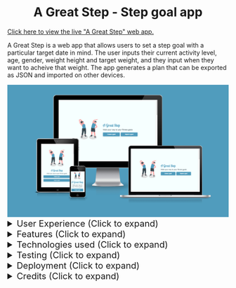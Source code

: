 <h1 align="center">A Great Step - Step goal app</h1>

[Click here to view the live "A Great Step" web app.](https://stephendawsondev.github.io/A-Great-Step)

A Great Step is a web app that allows users to set a step goal with a particular target date in mind. The user inputs their current activity level, age, gender, weight height and target weight, and they input when they want to acheive that weight. The app generates a plan that can be exported as JSON and imported on other devices.

<div align="center"><img src="assets/images/readme-images/different-devices.png"></div>

<details><summary style="font-size: 20px">User Experience (Click to expand)</summary>
<br>

### User stories

- #### First Time Visitor Goals

  1. As a first time visitor, I want to be able to easily navigate the site.
  2. As a first time visitor, I want to receive errors if I input invalid data.
  3. As a first time visitor, I want to be able to export my goal to use later.
  4. As a first time visitor, I want to understand the purpose of the app.

- #### Returning Visitor Goals

  1. As a returning visitor, I want to be able to import my goal from another device.
  2. As a returning visitor, I want to be able to edit my goal.

- #### Frequent User Goals
  1. As a frequent user, I want to be able to view my updated goal timeframe.
  2. As a frequent user, I want to be able to make updates to my goal.

<br>

### Design

- #### Colour Scheme
  - The main colours used are blue, white and turquiose. They were chosen to give a clean and professional look to the site. The colours are also bright to get a an energetic feeling.
- #### Typography
  - Lobster 2 was a fun and decorative choice made for the main heading. It is flowy, which goes with the theme of movement. The other fonts are less flashy so that they the app remains clean and accessible.
- #### Imagery
  - A number of SVG images are used from the [Storyset](https://storyset.com/) website. The people in the images range in age so that all age groups are encourage to participate. The people in the images also partake in different levels of activity, which is also to encourage those of all levels of activity to participate.
    <br>
    <br>

### Wireframes

<details><summary>Desktop landing (Click to expand)</summary>
    <img src="assets/images/readme-images/wireframes/desktop/landing.png">
</details>
<details><summary>Mobile landing (Click to expand)</summary>
    <img src="assets/images/readme-images/wireframes/mobile/landing.png">
</details>

<br>
<details><summary>Desktop import a goal (Click to expand)</summary>
    <img src="assets/images/readme-images/wireframes/desktop/import-a-goal.png">
</details>
<details><summary>Mobile import a goal (Click to expand)</summary>
    <img src="assets/images/readme-images/wireframes/mobile/import-a-goal.png">
</details>

<br>
<details><summary>Desktop personal details (Click to expand)</summary>
    <img src="assets/images/readme-images/wireframes/desktop/personal-details.png">
</details>
<details><summary>Mobile personal details (Click to expand)</summary>
    <img src="assets/images/readme-images/wireframes/mobile/personal-details.png">
</details>

<br>
<details><summary>Desktop activity level (Click to expand)</summary>
    <img src="assets/images/readme-images/wireframes/desktop/activity-level.png">
</details>
<details><summary>Mobile activity level (Click to expand)</summary>
    <img src="assets/images/readme-images/wireframes/mobile/activity-level.png">
</details>

<br>
<details><summary>Desktop goal details (Click to expand)</summary>
    <img src="assets/images/readme-images/wireframes/desktop/goal-details.png">
</details>
<details><summary>Mobile goal details (Click to expand)</summary>
    <img src="assets/images/readme-images/wireframes/mobile/goal-details.png">
</details>

<br>
<details><summary>Desktop goal plan (Click to expand)</summary>
    <img src="assets/images/readme-images/wireframes/desktop/plan.png">
</details>
<details><summary>Mobile goal plan (Click to expand)</summary>
    <img src="assets/images/readme-images/wireframes/mobile/plan.png">
</details>

<br>
<details><summary>Desktop 404 page (Click to expand)</summary>
    <img src="assets/images/readme-images/wireframes/desktop/404.png">
</details>
<details><summary>Mobile 404 page (Click to expand)</summary>
    <img src="assets/images/readme-images/wireframes/mobile/404.png">
</details>
<br>
</details>
<details><summary style="font-size: 20px">Features (Click to expand)</summary>
<br>

- Responsive on all device sizes
- Clean and user-friendly interface design
- Fast loading speed
- Accessible
- Ability to import/export JSON goals

<br>

### Site sections

<br>
<details><summary>Landing section initial section (Click to expand)</summary>
    <br>
    The landing section is the first thing the user sees. Straight away they can see that the app is fitness-related. They have the option to create a goal here, or import an existing goal.  
    <br>
    <br>
    <img src="assets/images/readme-images/features/landing.png">
</details>
<br>
<details><summary>Landing section - Import a goal (Click to expand)</summary>
    <br>
    By clicking on the "Import goal" button on the landing page, the user is presented with a text input where they can add their previously export JSON goal data. 
    <br>
    <br>
    <img src="assets/images/readme-images/features/import-goal.png">
</details>

<br>
<details><summary>Your details (Click to expand)</summary>
    <br>
    The next section on the homepage that the user can scroll to is the "Your details" section, where they can input their personal details such as name, email and weight.
    <br>
    <br>
    <img src="assets/images/readme-images/features/your-details.png">
</details>

<br>
<details><summary>Your activity level (Click to expand)</summary>
    <br>
    The activity level section is to gauge how active the user is, which is used in the calculation later. I made the decision to assign each level of activity to a value so that the user doesn't have to input a number. They just need to select the level of activity that best describes them.
    <br>
    <br>
    <img src="assets/images/readme-images/features/activity-level.png">
</details>

<br>
<details><summary>Your goal (Click to expand)</summary>
    <br>
    The final section on the homepage gives the user the opportunity to input what weight they want to be, when they want to reach that weight and how many days a week they have available to exercise. This data is used in the final calculation too. When they click "Generate plan", it takes them to the walking plan page.
    <br>
    <br>
    <img src="assets/images/readme-images/features/your-goal.png">
</details>

<br>
<details><summary>Walking plan (Click to expand)</summary>
    <br>
    The walking plan page is customised to the user and their goal. In this case, it gives me my name and tells me how many steps I need to walk each day to reach my goal. The date range is calculated from today's date to the user's target date.
    <br>
    <br>
    <img src="assets/images/readme-images/features/walking-plan.png">
</details>

<br>
<details><summary>Walking plan - Export goal (Click to expand)</summary>
    <br>
    By clicking the "Export goal" button, the user's JSON data is saved to their clipboard. With that, they can send it to themselves and then import it on another device. When the button is clicked, the user gets some feedback that the button has been clicked by displaying a small popup.
    <br>
    <br>
    <img src="assets/images/readme-images/features/export-goal.png">
</details>
<br>
</details>
<details><summary style="font-size: 20px">Technologies used (Click to expand)</summary>
<br>

### Languages Used

- [HTML5](https://en.wikipedia.org/wiki/HTML5)
- [CSS3](https://en.wikipedia.org/wiki/Cascading_Style_Sheets)
- [JavaScript](https://en.wikipedia.org/wiki/JavaScript)

### Frameworks, Libraries & Programs Used

1. [Cooolors:](https://coolors.co/)
   - Cooolors was used to come up with the app's colour scheme.
2. [Font Joy](https://fontjoy.com/)
   - Font Joy was used to find the font pairing for the app.
3. [Google Fonts:](https://fonts.google.com/)
   - Google fonts were used to import the 'Catamaran', 'Exo' and 'Lobster 2' fonts into the style.css file which are used throughout the project.
4. [Git:](https://git-scm.com/)
   - Git was used for version control by utilising VSCode terminal to commit to Git and push to GitHub.
5. [GitHub:](https://github.com/)
   - GitHub is used to store the projects code after being pushed from Git.
6. [Balsamiq:](https://balsamiq.com/)
   - Balsamiq was used to create the [wireframes](assets/images/readme-images/wireframes) during the design process.
7. [SVG Repo:](https://www.svgrepo.com/)
   - SVG Repo was used to create the footprint images for the activity level section.
   <br>
   </details>
      <details><summary style="font-size: 20px">Testing (Click to expand)</summary>
   <br>

The W3C Markup Validator and W3C CSS Validator Services were used to validate every page of the project to ensure there were no syntax errors in the project.

[W3C Markup Validator:](https://validator.w3.org/)

<details><summary>Homepage (Click to expand)</summary>
    <br>
    <img src="assets/images/readme-images/validation-images/homepage.png">
</details>
  
<br>

<details><summary>Walking Goal (Click to expand)</summary>
    <br>
    <img src="assets/images/readme-images/validation-images/walking-goal.png">
</details>

<br>

<details><summary>404 page (Click to expand)</summary>
    <br>
    <img src="assets/images/readme-images/validation-images/404.png">
</details>

<br>

[W3C CSS Validator](https://jigsaw.w3.org/css-validator/):

[CSS Homepage validation results](https://jigsaw.w3.org/css-validator/validator?uri=https%3A%2F%2Fstephendawsondev.github.io%2FA-Great-Step%2F&profile=css3svg&usermedium=all)

 <br>
 
 [JSHint](https://jshint.com/):
 <details><summary>JSHint Code Validation (Click to expand)</summary>
    <br>
    <img src="assets/images/readme-images/validation-images/jshint.png">
</details>

<br>

### Testing Performance

I used the [Pagespeed Insights tool](https://pagespeed.web.dev/) to check my app's speed, best practices and accessibility. Here are the results:

#### Mobile:

<details><summary>Homepage (Click to expand)</summary>
  <br>
  <img src="assets/images/readme-images/performance/mobile/homepage.png">
</details>

<details><summary>404 page (Click to expand)</summary>
  <br>
  <img src="assets/images/readme-images/performance/mobile/404.png">
</details>

<details><summary>Walking Goal (Click to expand)</summary>
  <br>
  <img src="assets/images/readme-images/performance/mobile/walking-goal.png">
</details>
<br>

#### Desktop:

<details><summary>Homepage (Click to expand)</summary>
    <br>
    <img src="assets/images/readme-images/performance/desktop/homepage.png">
</details>
<details><summary>404 page (Click to expand)</summary>
    <br>
    <img src="assets/images/readme-images/performance/desktop/404.png">
</details>
<details><summary>Walking Goal (Click to expand)</summary>
    <br>
    <img src="assets/images/readme-images/performance/desktop/walking-goal.png">
</details>
<br>

### Testing User Stories from User Experience (UX) Section

<br>

#### **First Time Visitor Goals**

<br>

> As a first time visitor, I want to be able to easily navigate the site.

On landing on the site, the user is presented with two large buttons, which allow them to either import a goal or create a new one. Limited choice means the user can easily decide what they want to do. They can also scroll down to see the other sections of the site. If they visit a page that doesn't exist, they have a button to redirect them back to the homepage.

> As a first time visitor, I want to receive errors if I input invalid data.

If the user inputs invalid data and tries to progress to the next section, the inputs will be validated and the user is presented with a clear error explaining what they need to do.

> As a first time visitor, I want to be able to export my goal to use later.

On the Walking Goal page, the user only has to click the "Export goal" button to copy the JSON data to their clipboard. A popup appears to let them know that the data has been copied to the clipboard.

> As a first time visitor, I want to understand the purpose of the app.

The app's name is "A Great Step" and the pun already indicates that the app is related to walking. There is also a subtitle that helps to explain the purpose of the app. The images used in each section also help to convey the purpose of the app.

<br>

#### **Returning Visitor Goals**

<br>

> As a returning visitor, I want to be able to import my goal from another device.

On the homepage, when the user clicks "Import a goal", they are presented with a popup that instructs them to input the JSON data for an existing goal. When they click "Import", the data is validated and if it is valid, the user is redirected to the Walking Goal page.

> As a returning visitor, I want to be able to edit my goal.

When the user imports a goal, they are redirected to the Walking Goal page. Here, they can click the "Back to homepage" button to be redirected to the homepage where they can edit their goal. When they originally land on the site, their goal fields are also pulled from Local Storage, and they are updated as the user progresses through each section.

<br>

#### **Frequent User Goals**

> As a frequent user, I want to be able to view my updated goal timeframe.

When the user updates their goal, the timeframe is updated on the Walking Goal page. The date range is calculated from today's date to the user's target date.

> As a frequent user, I want to be able to make updates to my goal.

In the "Goal details" section, the user can update the target date, weight and how many days they have available to exercise. When they click "Generate plan", the plan is updated with the new data.

<br>

### Further Testing

- The app was tested on Google Chrome, Mozilla Firefox and Safari browsers.
- The app was viewed on a variety of devices such as Desktop, Laptop and iPhone 8 and 11.
- Family members were asked to review the app and documentation to point out any bugs and/or user experience issues.
- I made sure to test the app's accessibility using keyboard.

<br>

### Bugs encountered

<br>

<table style="width: 100%;">
  <tr>
    <th style="text-align: left;">Bug</th>
    <th style="text-align: center; width: 15%">Fixed (Y/N)</th>
    <th style="text-align: left;">Additional comments</th>
  </tr>
  <tr>
    <td style="text-align: left;">Overlapping sections on the homepage.</td>
    <td style="text-align: center; width: 15%">Y</td>
    <td style="text-align: left;">Changed the sections to 100vh, which allowed for the section to take up the space it needed.</td>
  </tr>
  <tr>
    <td style="text-align: left;">Duplicate "Invalid JSON" Error messages when importing JSON.</td>
    <td style="text-align: center; width: 15%">Y</td>
    <td style="text-align: left;">I added a check in JavaScript to see if the error already existed. If it did, then another one wouldn't be added</td>
  </tr>
  <tr>
    <td style="text-align: left;">Clicking the next or previous buttons create a 405 error.</td>
    <td style="text-align: center; width: 15%">Y</td>
    <td style="text-align: left;">Since they were buttons inside a form, the default behaviour was to submit. I prevented the default event.</td>
  </tr>
  <tr>
    <td style="text-align: left;">Clicking the next or previous buttons create a 405 error.</td>
    <td style="text-align: center; width: 15%">Y</td>
    <td style="text-align: left;">Since they were buttons inside a form, the default behaviour was to submit. I prevented the default event.</td>
  </tr>
  <tr>
    <td style="text-align: left;">Radio button error is only removed when first option is selected.</td>
    <td style="text-align: center; width: 15%">N</td>
    <td style="text-align: left;">When the error message is displayed, it is normally dismissed when the correct input is added, but for radio buttons, it is only dismissed when the first radio is selected. To fix it, I would need to loop through all the buttons to check if one option is selected, then dismiss the error.</td>
  </tr>
  <tr>
    <td style="text-align: left;">When selecting the radio button, the value of the last radio button in the group is always passed instead of the selected one.</td>
    <td style="text-align: center; width: 15%">Y</td>
    <td style="text-align: left;">When re-populating the values, I was accidentally overwriting the value of the selected input with the last value. I fixed the code so that it no longer happens.</td>
  </tr>
  <tr>
    <td style="text-align: left;">If there is an error on one section of the homepage, it prevents the "Next" or "Generate plan" button from submitting, even if there isn't an error on their sections.</td>
    <td style="text-align: center; width: 15%">Y</td>
    <td style="text-align: left;">This originally wasn't as serious an issue because the user was going to have to step through the form. I fixed it by checking for errors in the current section as opposed to the whole document.</td>
  </tr>
  <tr>
    <td style="text-align: left;">In Firefox, the days of the week checkboxes were not being checked.</td>
    <td style="text-align: center; width: 15%">Y</td>
    <td style="text-align: left;">I was using the :has selector and it is not supported in Firefox. I had to stop using the :has selector and restructure the code so that it now works.</td>
  </tr>
   <tr>
    <td style="text-align: left;">On the activity level section, the error message appears as a sibling to the card as opposed to a sibling of the parent.</td>
    <td style="text-align: center; width: 15%">Y</td>
    <td style="text-align: left;">After re-structuring the code, the javascript that was selecting parent was no longer the same parent, so I had to add in another parent to correct position the error.</td>
  </tr>
</table>

<br>
</details>

<details><summary style="font-size: 20px">Deployment (Click to expand)</summary>

### GitHub Pages

The project was deployed to GitHub Pages using the following steps...

1. Log in to GitHub and locate the [A Great Step Github Repository](https://github.com/stephendawsondev/A-Great-Step)
2. At the top of the Repository (not top of page), locate the "Settings" Button on the menu.
3. Scroll down the Settings page until you locate the "GitHub Pages" Section.
4. Under "Source", click the dropdown called "None" and select "Main Branch".
5. The page will automatically refresh.
6. Scroll back down through the page to locate the now [published site](https://stephendawsondev.github.io/A-Great-Step) in the "GitHub Pages" section.

### Forking the GitHub Repository

By forking the GitHub Repository we make a copy of the original repository on our GitHub account to view and/or make changes without affecting the original repository by using the following steps...

1. Log in to GitHub and locate the [A Great Step Github Repository](https://github.com/stephendawsondev/A-Great-Step)
2. At the top of the Repository (not top of page) just above the "Settings" Button on the menu, locate the "Fork" Button.
3. You should now have a copy of the original repository in your GitHub account.

### Making a Local Clone

1. Log in to GitHub and locate the [A Great Step Github Repository](https://github.com/stephendawsondev/A-Great-Step)
2. Under the repository name, click "Clone or download".
3. To clone the repository using HTTPS, under "Clone with HTTPS", copy the link.
4. Open Git Bash
5. Change the current working directory to the location where you want the cloned directory to be made.
6. Type `git clone`, and then paste the URL you copied in Step 3.

```
$ git clone https://github.com/stephendawsondev/A-Great-Step
```

7. Press Enter. Your local clone will be created.

```
$ git clone https://github.com/stephendawsondev/A-Great-Step
> Cloning into `CI-Clone`...
> remote: Counting objects: 10, done.
> remote: Compressing objects: 100% (8/8), done.
> remove: Total 10 (delta 1), reused 10 (delta 1)
> Unpacking objects: 100% (10/10), done.
```

[Click here to retrieve pictures for some of the buttons and more detailed explanations of the cloning process](https://help.github.com/en/github/creating-cloning-and-archiving-repositories/cloning-a-repository#cloning-a-repository-to-github-desktop).

</details>
<details><summary style="font-size: 20px">Credits (Click to expand)</summary>
<br>

### Code

- [Scroll snap instructions](https://developer.mozilla.org/en-US/docs/Web/CSS/scroll-snap-type)
- [MDN Documentation on the dialog element for popup](https://developer.mozilla.org/en-US/docs/Web/HTML/Element/dialog)
- [MDN Documentation on insertAdjacentElement](https://developer.mozilla.org/en-US/docs/Web/API/Element/insertAdjacentElement)
- [MDN Documentation on form validation](https://developer.mozilla.org/en-US/docs/Learn/Forms/Form_validation#validating_forms_using_javascript)
- [MDN Documentation on validity](https://developer.mozilla.org/en-US/docs/Web/API/HTMLObjectElement/validity)
- [MDN Documentation on aria-live](https://developer.mozilla.org/en-US/docs/Web/Accessibility/ARIA/Attributes/aria-live)
- [MDN Documentation on Math.pow](https://developer.mozilla.org/en-US/docs/Web/JavaScript/Reference/Global_Objects/Math/pow)
- [Article on adding accessible SVGs](https://www.smashingmagazine.com/2021/05/accessible-svg-patterns-comparison/)
- [Adding a 404 to GitHub Pages](https://draft.dev/learn/github-pages-404)
- [Information on Docstring commands](https://www.typescriptlang.org/docs/handbook/jsdoc-supported-types.html#param-and-returns)
- [How to write a good commit message for longer commands](https://haydar-ai.medium.com/learning-how-to-git-creating-a-longer-commit-message-16ca32746c3a)
- [MDN Documentation on the :has selector](https://developer.mozilla.org/en-US/docs/Web/CSS/:has) (removed eventually due to incompatibility with Firefox)

### Content

- [Formula for calories burned from walking](https://pubmed.ncbi.nlm.nih.gov/15570150/)

### Media

- <a href="https://storyset.com/">Illustrations by Storyset</a>
- <a href="https://www.svgrepo.com/svg/510907/chevron-left-md">Left chevron from SVG Repo</a>
- <a href="https://www.svgrepo.com/svg/510910/chevron-right-md">Right chevron from SVG Repo</a>

### Acknowledgements

- My Mentor for continuous helpful feedback.
- My Code Institute team for feedback on the project.
- The Code Institute #peer-code-review channel for feedback.
</details>
